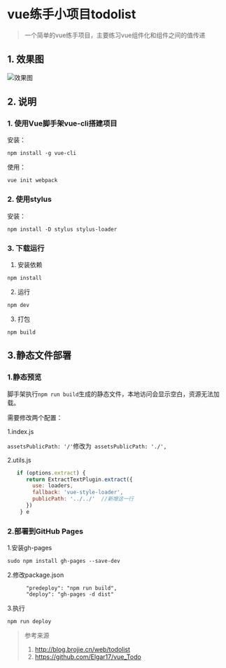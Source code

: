 # vue练手小项目todolist

> 一个简单的vue练手项目，主要练习vue组件化和组件之间的值传递

## 1. 效果图

![效果图](https://i.loli.net/2020/09/09/YMJCqDAG8etxBTs.png)


## 2. 说明


### 1. 使用Vue脚手架vue-cli搭建项目

安装：

```
npm install -g vue-cli
```

使用：

```
vue init webpack 
```

### 2. 使用stylus 

安装：

```
npm install -D stylus stylus-loader
```


### 3. 下载运行
1. 安装依赖
```
npm install 
```
2. 运行
```
npm dev
```
3. 打包
```
npm build
```

## 3.静态文件部署

### 1.静态预览
脚手架执行`npm run build`生成的静态文件，本地访问会显示空白，资源无法加载。

需要修改两个配置：

1.index.js

 `assetsPublicPath: '/'`修改为` assetsPublicPath: './',`

2.utils.js
```js
   if (options.extract) {
      return ExtractTextPlugin.extract({
        use: loaders,
        fallback: 'vue-style-loader',
        publicPath: '../../'  //新增这一行
      })
    } e
```

### 2.部署到GitHub Pages

1.安装gh-pages
```
sudo npm install gh-pages --save-dev
```

2.修改package.json

```
      "predeploy": "npm run build",
      "deploy": "gh-pages -d dist"
```

3.执行
```
npm run deploy
```


> 参考来源
> 1. http://blog.brojie.cn/web/todolist
> 2. https://github.com/Elgar17/vue_Todo